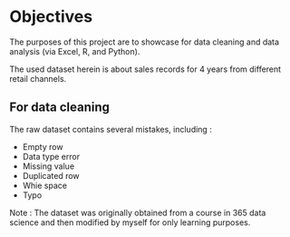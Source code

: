 # Objectives
The purposes of this project are to showcase for data cleaning and data analysis (via Excel, R, and Python).

The used dataset herein is about sales records for 4 years from different retail channels.

## For data cleaning
The raw dataset contains several mistakes, including :
- Empty row
- Data type error
- Missing value
- Duplicated row
- Whie space
- Typo

Note : The dataset was originally obtained from a course in 365 data science and then modified by myself for only learning purposes. 